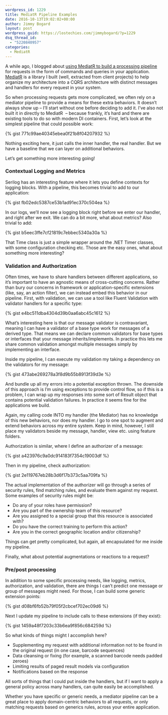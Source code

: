 ```yaml
---
wordpress_id: 1229
title: MediatR Pipeline Examples
date: 2016-10-13T19:02:02+00:00
author: Jimmy Bogard
layout: post
wordpress_guid: https://lostechies.com/jimmybogard/?p=1229
dsq_thread_id:
  - "5220840957"
categories:
  - MediatR
---
```

A while ago, I blogged about [using MediatR to build a processing pipeline](https://lostechies.com/jimmybogard/2014/09/09/tackling-cross-cutting-concerns-with-a-mediator-pipeline/) for requests in the form of commands and queries in your application. [MediatR](https://github.com/jbogard/mediatr) is a library I built (well, extracted from client projects) to help organize my architecture into a CQRS architecture with distinct messages and handlers for every request in your system.

So when processing requests gets more complicated, we often rely on a mediator pipeline to provide a means for these extra behaviors. It doesn’t always show up – I’ll start without one before deciding to add it. I’ve also not built it in directly to MediatR&nbsp; &#8211; because frankly, it’s hard and there are existing tools to do so with modern DI containers. First, let’s look at the simplest pipeline that could possible work:

{% gist 771c99ae40345ebea0f21b8f04207932 %}

Nothing exciting here, it just calls the inner handler, the real handler. But we have a baseline that we can layer on additional behaviors.

Let’s get something more interesting going!

### Contextual Logging and Metrics

Serilog has an interesting feature where it lets you define contexts for logging blocks. With a pipeline, this becomes trivial to add to our application:

{% gist fb02edc5387ce53b1ad91ec370c504ea %}

In our logs, we’ll now see a logging block right before we enter our handler, and right after we exit. We can do a bit more, what about metrics? Also trivial to add:

{% gist b5eec3ffe7cf21819c7ebbec5340a30a %}

That Time class is just a simple wrapper around the .NET Timer classes, with some configuration checking etc. Those are the easy ones, what about something more interesting?

### Validation and Authorization

Often times, we have to share handlers between different applications, so it’s important to have an agnostic means of cross-cutting concerns. Rather than bury our concerns in framework or application-specific extensions (like, say, an action filter), we can instead embed this behavior in our pipeline. First, with validation, we can use a tool like Fluent Validation with validator handlers for a specific type:

{% gist e4bc511dba4304d39b0aa6abc45c1612 %}

What’s interesting here is that our message validator is contravariant, meaning I can have a validator of a base type work for messages of a derived type. That means we can declare common validators for base types or interfaces that your message inherits/implements. In practice this lets me share common validation amongst multiple messages simply by implementing an interface.

Inside my pipeline, I can execute my validation my taking a dependency on the validators for my message:

{% gist 473abe269278a3f8d9b55b8913f39d3e %}

And bundle up all my errors into a potential exception thrown. The downside of this approach is I’m using exceptions to provide control flow, so if this is a problem, I can wrap up my responses into some sort of Result object that contains potential validation failures. In practice it seems fine for the applications we build.

Again, my calling code INTO my handler (the Mediator) has no knowledge of this new behaviors, nor does my handler. I go to one spot to augment and extend behaviors across my entire system. Keep in mind, however, I still place my validators beside my message, handler, view etc. using feature folders.

Authorization is similar, where I define an authorizer of a message:

{% gist a423976c9a0dc914183f7354c19003df %}

Then in my pipeline, check authorization:

{% gist 2e119767eb28b3d6f17b373c5aa709fa %}

The actual implementation of the authorizer will go through a series of security rules, find matching rules, and evaluate them against my request. Some examples of security rules might be:

  * Do any of your roles have permission?
  * Are you part of the ownership team of this resource?
  * Are you assigned to a special group that this resource is associated with?
  * Do you have the correct training to perform this action?
  * Are you in the correct geographic location and/or citizenship?

Things can get pretty complicated, but again, all encapsulated for me inside my pipeline.

Finally, what about potential augmentations or reactions to a request?

### Pre/post processing

In addition to some specific processing needs, like logging, metrics, authorization, and validation, there are things I can’t predict one message or group of messages might need. For those, I can build some generic extension points:

{% gist d08bf6fb52b79f05f2cbcef702ec09d6 %}

Next I update my pipeline to include calls to these extensions (if they exist):

{% gist 1459a48f7203c33b6ea9f856c684259d %}

So what kinds of things might I accomplish here?

  * Supplementing my request with additional information not to be found in the original request (in one case, barcode sequences)
  * Data cleansing or fixing (for example, a scanned barcode needs padded zeroes)
  * Limiting results of paged result models via configuration
  * Notifications based on the response

All sorts of things that I could put inside the handlers, but if I want to apply a general policy across many handlers, can quite easily be accomplished.

Whether you have specific or generic needs, a mediator pipeline can be a great place to apply domain-centric behaviors to all requests, or only matching requests based on generics rules, across your entire application.